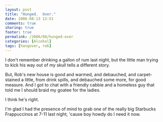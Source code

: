 ```yaml
---
layout: post
title: "Hunged.  Over."
date: 2006-08-13 12:51
comments: true
sharing: true
footer: true
permalink: /2006/08/hunged-over
categories: [Alcohol]
tags: [hangover, rob]
---
```

I don't remember drinking a gallon of rum last night, but the little man trying to kick his way out of my skull tells a different story.

But, Rob's new house is good and warmed, and debauched, and carpet-stained a little, from drink spills, and debauched some more, for good measure.  And I got to chat with a friendly cabbie and a homeless guy that told me I should braid my goatee for the ladies.

I think he's right.

I'm glad I had the presence of mind to grab one of the really big Starbucks Frappuccinos at 7-11 last night, 'cause boy howdy do I need it now.
